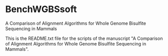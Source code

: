 # BenchWGBSsoft
A Comparison of Alignment Algorithms for Whole Genome Bisulfite Sequencing in Mammals

This is the README.txt file for the scripts of the manuscript "A Comparison of Alignment Algorithms for Whole Genome Bisulfite Sequencing in Mammals".
